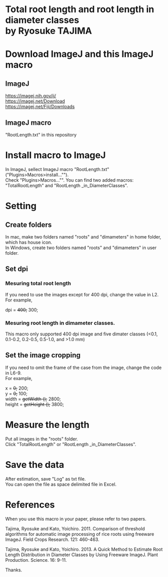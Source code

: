 Total root length and root length in diameter classes  
by Ryosuke TAJIMA  
=====================
  
  
# Download ImageJ and this ImageJ macro
## ImageJ  
https://imagej.nih.gov/ij/  
https://imagej.net/Download  
https://imagej.net/Fiji/Downloads  
  
## ImageJ macro  
"RootLength.txt" in this repository  
  
# Install macro to ImageJ  
In ImageJ, sellect ImageJ macro "RootLength.txt" ("Plugins>Macros>install..."").  
Check "Plugins>Macros..."".
You can find two added macros: "TotalRootLength" and "RootLength _in_DiameterClasses".  
  
# Setting  
## Create folders
In mac, make two folders named "roots" and "dimameters" in home folder, which has house icon.  
In Windows, create two folders named "roots" and "dimameters" in user folder.  
  
## Set dpi
### Mesuring total root length
If you need to use the images except for 400 dpi, change the value in L2.  
For example,  
  
dpi = ~~400;~~ 300;  
  
### Mesuring root length in dimameter classes.
This macro only supported 400 dpi image and five dimater classes (<0.1, 0.1-0.2, 0.2-0.5, 0.5-1.0, and >1.0 mm)  
  
## Set the image cropping
If you need to omit the frame of the case from the image, change the code in L6-9.  
For example,  
  
x = ~~0;~~ 200;  
y = ~~0;~~ 100;  
width = ~~getWidth ();~~ 2800;  
height = ~~getHeight ();~~ 3800;  
  
  
# Measure the length  
Put all images in the "roots" folder.  
Click "TotalRootLength" or "RootLength _in_DiameterClasses".  
  
# Save the data
After estimation, save "Log" as txt file.  
You can open the file as space delimited file in Excel.  
  
# References
When you use this macro in your paper, please refer to two papers.  
  
Tajima, Ryosuke and Kato, Yoichiro. 2011. Comparison of threshold algorithms for automatic image processing of rice roots using freeware ImageJ. Field Crops Research. 121: 460-463.  
  
Tajima, Ryosuke and Kato, Yoichiro. 2013. A Quick Method to Estimate Root Length Distribution in Diameter Classes by Using Freeware ImageJ. Plant Production. Science. 16: 9-11.  
  
  
Thanks.  